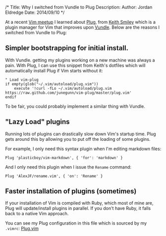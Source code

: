 /*
Title: Why I switched from Vundle to Plug
Description: 
Author: Jordan Eldredge
Date: 2014/09/10
*/

At a recent [Vim meetup] I learned about [Plug], from [Keith Smiley] which is
a plugin manager for Vim that improves upon [Vundle]. Below are the reasons
I switched from Vundle to Plug:

## Simpler bootstrapping for initial install.

With Vundle. getting my plugins working on a new machine was always a pain.
With Plug, I can use this snippet from Keith's dotfiles which will
automatically install Plug if Vim starts without it:

    " Load vim-plug
    if empty(glob("~/.vim/autoload/plug.vim"))
        execute '!curl -fLo ~/.vim/autoload/plug.vim https://raw.github.com/junegunn/vim-plug/master/plug.vim'
    endif

To be fair, you could probably implement a similar thing with Vundle.

## "Lazy Load" plugins

Running lots of plugins can drastically slow down Vim's startup time. Plug gets
around this by allowing you to put off the loading of some plugins.

For example, I only need this syntax plugin when I'm editing markdown files:

    Plug 'plasticboy/vim-markdown', { 'for': 'markdown' }

And I only need this plugin when I issue the `Rename` command:

    Plug 'AlexJF/rename.vim', { 'on': 'Rename' }

## Faster installation of plugins (sometimes)

If your installation of Vim is compiled with Ruby, which most of mine are, Plug
will update/install plugins in parallel. If you don't have Ruby, it falls back
to a native Vim approach.

You can see my Plug configuration in this file which is sourced by my `.vimrc`:
[Plug.vim]

[Vim meetup]:https://groups.google.com/forum/#!forum/vimsf
[Plug]:https://github.com/junegunn/vim-plug
[Keith Smiley]:https://smileykeith.com/
[vundle]:https://github.com/gmarik/Vundle.vim
[Plug.vim]:https://github.com/captbaritone/dotfiles/blob/master/vim/plug.vim
